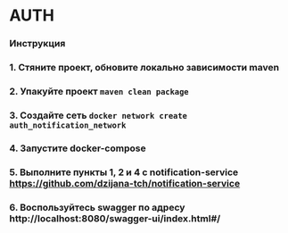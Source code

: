 # AUTH

### Инструкция

### 1. Стяните проект, обновите локально зависимости maven

### 2. Упакуйте проект `maven clean package`

### 3. Создайте сеть `docker network create auth_notification_network`

### 4. Запустите docker-compose

### 5. Выполните пункты 1, 2 и 4 с notification-service https://github.com/dzijana-tch/notification-service

### 6. Воспользуйтесь swagger по адресу http://localhost:8080/swagger-ui/index.html#/
